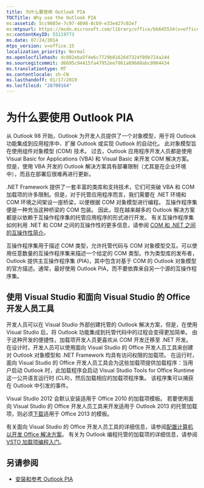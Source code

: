 ```yaml
---
title: 为什么要使用 Outlook PIA
TOCTitle: Why use the Outlook PIA
ms:assetid: 5cc9085e-7c97-4698-8cb9-e33e427c02e7
ms:mtpsurl: https://msdn.microsoft.com/library/office/bb645534(v=office.15)
ms:contentKeyID: 55119773
ms.date: 07/24/2014
mtps_version: v=office.15
localization_priority: Normal
ms.openlocfilehash: dc882eba5f4e6c7729b81626d7324f89b724a244
ms.sourcegitcommit: d6695c94415fa47952ee7961a69660abc0904434
ms.translationtype: MT
ms.contentlocale: zh-CN
ms.lasthandoff: 01/17/2019
ms.locfileid: "28709164"
---
```

# <a name="why-use-the-outlook-pia"></a>为什么要使用 Outlook PIA

从 Outlook 98 开始，Outlook 为开发人员提供了一个对象模型，用于将 Outlook 功能集成到应用程序中、扩展 Outlook 或实现 Outlook 的自动化。 此对象模型旨在使用组件对象模型 (COM) 技术。 过去，Outlook 应用程序开发人员都是使用 Visual Basic for Applications (VBA) 和 Visual Basic 来开发 COM 解决方案。 但是，使用 VBA 开发的 Outlook 解决方案具有部署限制（尤其是在企业环境中），而且在部署后很难再进行更新。

.NET Framework 提供了一套丰富的类库和支持技术，它们可突破 VBA 和 COM 加载项的许多限制。但是，对于托管应用程序而言，我们需要在 .NET 环境和 COM 环境之间架设一座桥梁，以便根据 COM 对象模型进行编程。 互操作程序集便是一种充当这种桥梁的 COM 包装。 因此，现在越来越多的 Outlook 解决方案都是以依赖于互操作程序集的托管应用程序的形式进行开发。 有关互操作程序集如何利用 .NET 和 COM 之间的互操作性的更多信息，请参阅 [COM 和 .NET 之间的互操作性简介](introduction-to-interoperability-between-com-and-net.md)。

互操作程序集用于描述 COM 类型，允许托管代码与 COM 对象模型交互。可以使用任意数量的互操作程序集来描述一个给定的 COM 类型。作为类型库的发布者，Outlook 提供主互操作程序集 (PIA)，其中包含对基于 COM 的 Outlook 对象模型的官方描述。通常，最好使用 Outlook PIA，而不要依靠来自另一个源的互操作程序集。

## <a name="using-visual-studio-and-office-developer-tools-for-visual-studio"></a>使用 Visual Studio 和面向 Visual Studio 的 Office 开发人员工具

开发人员可以在 Visual Studio 外部创建托管的 Outlook 解决方案，但是，在使用 Visual Studio 后，将 Outlook 功能集成到托管代码中的过程会变得更加简单。 由于这种开发的便捷性，加载项开发人员更喜欢从 COM 开发迁移至 .NET 开发。 在设计时，开发人员可以使用面向 Visual Studio 的 Office 开发人员工具来创建对 Outlook 对象模型和 .NET Framework 均具有访问权限的加载项。 在运行时，面向 Visual Studio 的 Office 开发人员工具会为这些加载项提供加载程序：当用户启动 Outlook 时，此加载程序会启动 Visual Studio Tools for Office Runtime 这一公共语言运行时 (CLR)，然后加载相应的加载项程序集。 该程序集可以捕获在 Outlook 中引发的事件。

Visual Studio 2012 会默认安装适用于 Office 2010 的加载项模板。 若要使用面向 Visual Studio 的 Office 开发人员工具来开发适用于 Outlook 2013 的托管加载项，则必须[下载](https://aka.ms/officedevtoolsforvs2012)适用于 Office 2013 的模板。

有关面向 Visual Studio 的 Office 开发人员工具的详细信息，请参阅[配置计算机以开发 Office 解决方案](https://docs.microsoft.com/visualstudio/vsto/how-to-configure-a-computer-to-develop-office-solutions?view=vs-2017)。 有关为 Outlook 编程托管的加载项的详细信息，请参阅 [VSTO 加载项编程入门](https://docs.microsoft.com/visualstudio/vsto/getting-started-programming-vsto-add-ins?view=vs-2017)。

## <a name="see-also"></a>另请参阅

- [安装和参考 Outlook PIA](installing-and-referencing-the-outlook-pia.md)

